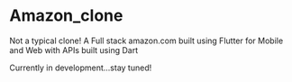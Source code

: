 # Amazon_clone
Not a typical clone! A Full stack amazon.com built using Flutter for Mobile and Web with APIs built using Dart

Currently in development...stay tuned!
